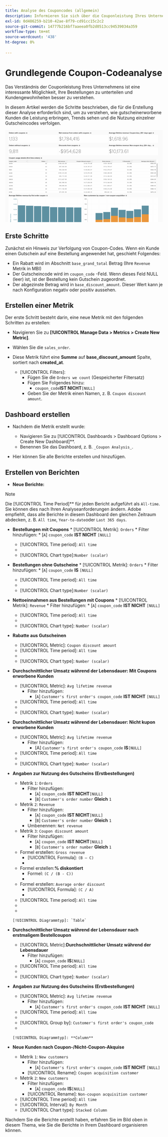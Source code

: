 ```yaml
---
title: Analyse des Couponcodes (allgemein)
description: Informieren Sie sich über die Couponleistung Ihres Unternehmens, um Ihre Bestellungen zu segmentieren und Kundengewohnheiten besser zu verstehen.
exl-id: 0d486259-b210-42ae-8f79-cd91cc15c2c2
source-git-commit: 14777b216bf7aaeea0fb2d0513cc94539034a359
workflow-type: tm+mt
source-wordcount: '438'
ht-degree: 0%

---
```


# Grundlegende Coupon-Codeanalyse

Das Verständnis der Couponleistung Ihres Unternehmens ist eine interessante Möglichkeit, Ihre Bestellungen zu unterteilen und Kundengewohnheiten besser zu verstehen.

In diesem Artikel werden die Schritte beschrieben, die für die Erstellung dieser Analyse erforderlich sind, um zu verstehen, wie gutscheinerworbene Kunden die Leistung erbringen, Trends sehen und die Nutzung einzelner Gutscheincodes verfolgen.

![](../../assets/coupon_analysis_dash_720.png)<!--{: width="807" height="471"}-->

## Erste Schritte

Zunächst ein Hinweis zur Verfolgung von Coupon-Codes. Wenn ein Kunde einen Gutschein auf eine Bestellung angewendet hat, geschieht Folgendes:

* Ein Rabatt wird im Abschnitt `base_grand_total` Betrag (Ihre `Revenue` Metrik in MBI)
* Der Gutscheincode wird im `coupon_code` -Feld. Wenn dieses Feld NULL (leer) ist, ist der Bestellung kein Gutschein zugeordnet.
* Der abgezinste Betrag wird in `base_discount_amount`. Dieser Wert kann je nach Konfiguration negativ oder positiv aussehen.

## Erstellen einer Metrik

Der erste Schritt besteht darin, eine neue Metrik mit den folgenden Schritten zu erstellen:

* Navigieren Sie zu **[!UICONTROL Manage Data > Metrics > Create New Metric]**.

* Wählen Sie die `sales_order`.
* Diese Metrik führt eine **Summe** auf **base_discount_amount** Spalte, sortiert nach **created_at**.
   * [!UICONTROL Filters]:
      * Fügen Sie die `Orders we count` (Gespeicherter Filtersatz)
      * Fügen Sie Folgendes hinzu:
         * `coupon_code`**IST NICHT**`[NULL]`
      * Geben Sie der Metrik einen Namen, z. B. `Coupon discount amount`.

## Dashboard erstellen

* Nachdem die Metrik erstellt wurde:
   * Navigieren Sie zu [!UICONTROL Dashboards > Dashboard Options > Create New Dashboard]**.
   * Benennen Sie das Dashboard, z. B. `_Coupon Analysis_`.

* Hier können Sie alle Berichte erstellen und hinzufügen.

## Erstellen von Berichten

* **Neue Berichte:**

>[!NOTE]
>
>Die [!UICONTROL Time Period]** für jeden Bericht aufgeführt als `All-time`. Sie können dies nach Ihren Analyseanforderungen ändern. Adobe empfiehlt, dass alle Berichte in diesem Dashboard den gleichen Zeitraum abdecken, z. B. `All time`, `Year-to-date`oder `Last 365 days`.

* **Bestellungen mit Coupons**
   * 
      [!UICONTROL Metrik]: `Orders`
      * Filter hinzufügen:
         * [`A`] `coupon_code` **IST NICHT** `[NULL]`
   * [!UICONTROL Time period]: `All time`
   * 
      [!UICONTROL Intervall]: `None`
   * [!UICONTROL Chart type]:`Number (scalar)`


* **Bestellungen ohne Gutscheine**
   * 
      [!UICONTROL Metrik]: `Orders`
      * Filter hinzufügen:
         * [`A`] `coupon_code` **IS** `[NULL]`
   * [!UICONTROL Time period]: `All time`
   * 
      [!UICONTROL Intervall]: `None`
   * [!UICONTROL Chart type]:`Number (scalar)`


* **Nettoeinnahmen aus Bestellungen mit Coupons**
   * 
      [!UICONTROL Metrik]: `Revenue`
      * Filter hinzufügen:
         * [`A`] `coupon_code` **IST NICHT** `[NULL]`
   * [!UICONTROL Time period]: `All time`
   * 
      [!UICONTROL Intervall]: `None`
   * [!UICONTROL Chart type]: `Number (scalar)`


* **Rabatte aus Gutscheinen**
   * [!UICONTROL Metric]: `Coupon discount amount`
   * [!UICONTROL Time period]: `All time`
   * 
      [!UICONTROL Intervall]: `None`
   * [!UICONTROL Chart type]: `Number (scalar)`

* **Durchschnittlicher Umsatz während der Lebensdauer: Mit Coupons erworbene Kunden**
   * [!UICONTROL Metric]: `Avg lifetime revenue`
      * Filter hinzufügen:
         * [`A`] `Customer's first order's coupon_code` **IST NICHT** `[NULL]`
   * [!UICONTROL Time period]: `All time`
   * 
      [!UICONTROL Intervall]: `None`
   * [!UICONTROL Chart type]: `Number (scalar)`


* **Durchschnittlicher Umsatz während der Lebensdauer: Nicht kupon erworbene Kunden**
   * [!UICONTROL Metric]: `Avg lifetime revenue`
      * Filter hinzufügen:
         * [A] `Customer's first order's coupon_code` **IS**`[NULL]`
   * [!UICONTROL Time period]: `All time`
   * 
      [!UICONTROL Intervall]: `None`
   * [!UICONTROL Chart type]: `Number (scalar)`


* **Angaben zur Nutzung des Gutscheins (Erstbestellungen)**
   * Metrik `1`: `Orders`
      * Filter hinzufügen:
         * [`A`] `coupon_code` **IST NICHT**`[NULL]`
         * [`B`] `Customer's order number` **Gleich** `1`
   * Metrik `2`: `Revenue`
      * Filter hinzufügen:
         * [`A`] `coupon_code` **IST NICHT**`[NULL]`
         * [`B`] `Customer's order number` **Gleich** `1`
      * Umbenennen:  `Net revenue`
   * Metrik `3`: `Coupon discount amount`
      * Filter hinzufügen:
         * [`A`] `coupon_code` **IST NICHT**`[NULL]`
         * [`B`] `Customer's order number` **Gleich** `1`
   * Formel erstellen: `Gross revenue`
      * [!UICONTROL Formula]: `(B – C)`
      * 
         [!UICONTROL Format]: `Currency`
   * Formel erstellen:**% diskontiert**
      * Formel: `(C / (B - C))`
      * 
         [!UICONTROL Format]: `Percentage`
   * Formel erstellen: `Average order discount`
      * [!UICONTROL Formula]: `(C / A)`
      * 
         [!UICONTROL Format]: `Percentage`
   * [!UICONTROL Time period]: `All time`
   * 
      [!UICONTROL Intervall]: `None`
   * 

      [!UICONTROL Diagrammtyp]: `Table`








* **Durchschnittlicher Umsatz während der Lebensdauer nach erstmaligem Bestellcoupon**
   * [!UICONTROL Metric]:**Durchschnittlicher Umsatz während der Lebensdauer**
      * Filter hinzufügen:
         * [`A`] `coupon_code` **IS**`[NULL]`
   * [!UICONTROL Time period]: `All time`
   * 
      [!UICONTROL Intervall]: `None`
   * [!UICONTROL Chart type]: `Number (scalar)`


* **Angaben zur Nutzung des Gutscheins (Erstbestellungen)**
   * [!UICONTROL Metric]: `Avg lifetime revenue`
      * Filter hinzufügen:
         * [`A`] `Customer's first order's coupon_code` **IST NICHT** `[NULL]`
   * [!UICONTROL Time period]: `All time`
   * 
      [!UICONTROL Intervall]: `None`
   * [!UICONTROL Group by]: `Customer's first order's coupon_code`
   * 

      [!UICONTROL Diagrammtyp]: **Column**


* **Neue Kunden nach Coupon-/Nicht-Coupon-Akquise**
   * Metrik `1`: `New customers`
      * Filter hinzufügen:
         * [`A`] `Customer's first order's coupon_code` **IST NICHT** `[NULL]`
      * [!UICONTROL Rename]: `Coupon acquisition customer`
   * Metrik `2`: `New customers`
      * Filter hinzufügen:
         * [`A`] `coupon_code` **IS**`[NULL]`
      * [!UICONTROL Rename]: `Non-coupon acquisition customer`
   * [!UICONTROL Time period]: `All time`
   * [!UICONTROL Interval]: `By Month`
   * [!UICONTROL Chart type]: `Stacked Column`





Nachdem Sie die Berichte erstellt haben, erfahren Sie im Bild oben in diesem Thema, wie Sie die Berichte in Ihrem Dashboard organisieren können.
